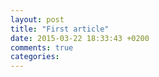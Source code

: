 ```yaml
---
layout: post
title: "First article"
date: 2015-03-22 18:33:43 +0200
comments: true
categories: 
---
```

